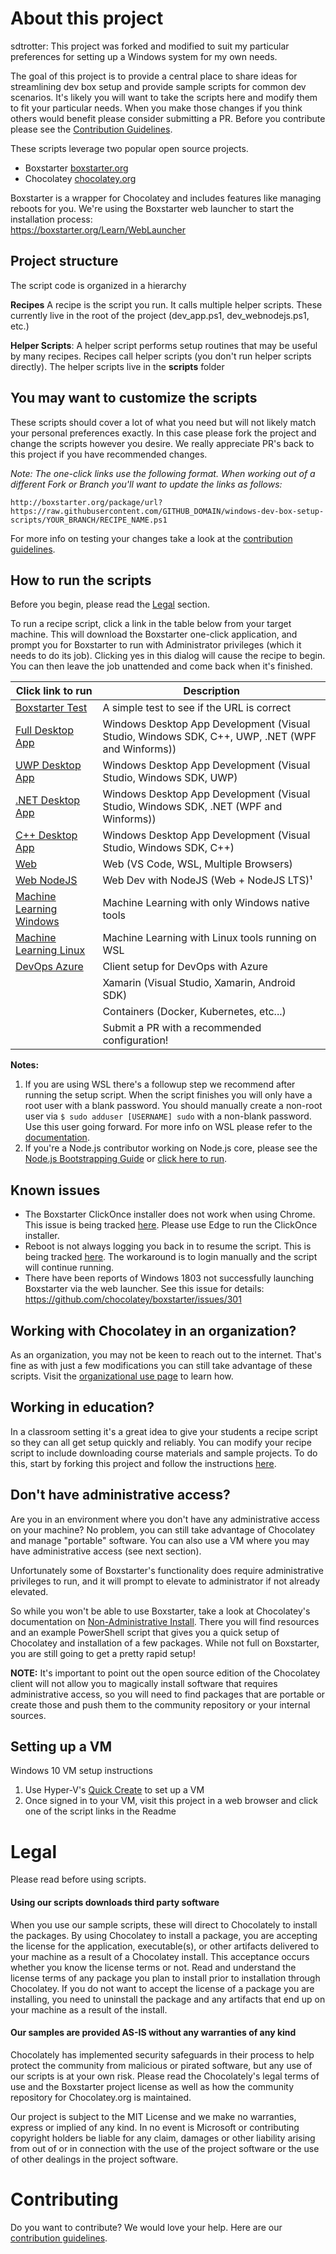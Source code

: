
# About this project

sdtrotter: This project was forked and modified to suit my particular preferences for setting up a Windows system for my own needs.

The goal of this project is to provide a central place to share ideas for streamlining dev box setup and provide sample scripts for common dev scenarios. It's likely you will want to take the scripts here and modify them to fit your particular needs. When you make those changes if you think others would benefit please consider submitting a PR. Before you contribute please see the [Contribution Guidelines](CONTRIBUTING.md).

These scripts leverage two popular open source projects.
- Boxstarter [boxstarter.org](http://boxstarter.org)
- Chocolatey [chocolatey.org](http://chocolatey.org)

Boxstarter is a wrapper for Chocolatey and includes features like managing reboots for you. We're using the Boxstarter web launcher to start the installation process:<br/>
https://boxstarter.org/Learn/WebLauncher

## Project structure
The script code is organized in a hierarchy

**Recipes**
A recipe is the script you run.  It calls multiple helper scripts.  These currently live in the root of the project (dev_app.ps1, dev_webnodejs.ps1, etc.) 

**Helper Scripts**: A helper script performs setup routines that may be useful by many recipes. Recipes call helper scripts (you don't run helper scripts directly).  The helper scripts live in the **scripts** folder

## You may want to customize the scripts
These scripts should cover a lot of what you need but will not likely match your personal preferences exactly. In this case please fork the project and change the scripts however you desire. We really appreciate PR's back to this project if you have recommended changes.

*Note: The one-click links use the following format.  When working out of a different Fork or Branch you'll want to update the links as follows:*

`http://boxstarter.org/package/url?https://raw.githubusercontent.com/GITHUB_DOMAIN/windows-dev-box-setup-scripts/YOUR_BRANCH/RECIPE_NAME.ps1
`

For more info on testing your changes take a look at the [contribution guidelines](CONTRIBUTING.md).

## How to run the scripts
Before you begin, please read the [Legal](#Legal) section.

To run a recipe script, click a link in the table below from your target machine. This will download the Boxstarter one-click application, and prompt you for Boxstarter to run with Administrator privileges (which it needs to do its job). Clicking yes in this dialog will cause the recipe to begin. You can then leave the job unattended and come back when it's finished.

| Click link to run                                                                                                                                              | Description                                                                                     |
| -------------------------------------------------------------------------------------------------------------------------------------------------------------- | ----------------------------------------------------------------------------------------------- |
| <a href='http://boxstarter.org/package/url?https://raw.githubusercontent.com/sdtrotter/windows-setup/master/boxstarter_test.ps1'>Boxstarter Test</a>           | A simple test to see if the URL is correct                                                      |
| <a href='http://boxstarter.org/package/url?https://raw.githubusercontent.com/sdtrotter/windows-setup/master/dev_app.ps1'>Full Desktop App</a>                  | Windows Desktop App Development (Visual Studio, Windows SDK, C++, UWP, .NET (WPF and Winforms)) |
| <a href='http://boxstarter.org/package/url?https://raw.githubusercontent.com/sdtrotter/windows-setup/master/dev_app_desktop_uwp.ps1'>UWP Desktop App</a>       | Windows Desktop App Development (Visual Studio, Windows SDK, UWP)                               |
| <a href='http://boxstarter.org/package/url?https://raw.githubusercontent.com/sdtrotter/windows-setup/master/dev_app_desktop_.NET.ps1'>.NET Desktop App</a>     | Windows Desktop App Development (Visual Studio, Windows SDK, .NET (WPF and Winforms))           |
| <a href='http://boxstarter.org/package/url?https://raw.githubusercontent.com/sdtrotter/windows-setup/master/dev_app_desktop_cplusplus.ps1'>C++ Desktop App</a> | Windows Desktop App Development (Visual Studio, Windows SDK, C++)                               |
| <a href='http://boxstarter.org/package/url?https://raw.githubusercontent.com/sdtrotter/windows-setup/master/dev_web.ps1'>Web</a>                               | Web (VS Code, WSL, Multiple Browsers)                                                           |
| <a href='http://boxstarter.org/package/url?https://raw.githubusercontent.com/sdtrotter/windows-setup/master/dev_web_nodejs.ps1'>Web NodeJS</a>                 | Web Dev with NodeJS (Web + NodeJS LTS)¹                                                         |
| <a href='http://boxstarter.org/package/url?https://raw.githubusercontent.com/sdtrotter/windows-setup/master/dev_ml_windows.ps1'>Machine Learning Windows</a>   | Machine Learning with only Windows native tools                                                 |
| <a href='http://boxstarter.org/package/url?https://raw.githubusercontent.com/sdtrotter/windows-setup/master/dev_ml_wsl.ps1'>Machine Learning Linux</a>         | Machine Learning with Linux tools running on WSL                                                |
| <a href='http://boxstarter.org/package/url?https://raw.githubusercontent.com/sdtrotter/windows-setup/master/devops_azure.ps1'>DevOps Azure</a>                 | Client setup for DevOps with Azure                                                              |
|                                                                                                                                                                | Xamarin (Visual Studio, Xamarin, Android SDK)                                                   |
|                                                                                                                                                                | Containers (Docker, Kubernetes, etc...)                                                         |
|                                                                                                                                                                | Submit a PR with a recommended configuration!                                                   |

**Notes:**  
1. If you are using WSL there's a followup step we recommend after running the setup script.  When the script finishes you will only have a root user with a blank password. You should  manually create a non-root user via `$ sudo adduser [USERNAME] sudo` 
with a non-blank password. Use this user going forward. For more info on WSL please refer to the [documentation](https://docs.microsoft.com/en-us/windows/wsl/about).
2. If you're a Node.js contributor working on Node.js core, please see the [Node.js Bootstrapping Guide](https://github.com/nodejs/node/tree/master/tools/bootstrap) or [click here to run](http://boxstarter.org/package/nr/url?https://raw.githubusercontent.com/nodejs/node/master/tools/bootstrap/windows_boxstarter).

## Known issues
- The Boxstarter ClickOnce installer does not work when using Chrome.  This issue is being tracked [here](https://github.com/chocolatey/boxstarter/issues/345). Please use Edge to run the ClickOnce installer.
- Reboot is not always logging you back in to resume the script.  This is being tracked [here](https://github.com/chocolatey/boxstarter/issues/318).  The workaround is to login manually and the script will continue running. 
- There have been reports of Windows 1803 not successfully launching Boxstarter via the web launcher. See this issue for details: https://github.com/chocolatey/boxstarter/issues/301

## Working with Chocolatey in an organization?
As an organization, you may not be keen to reach out to the internet. That's fine as with just a few modifications you can still take advantage of these scripts. Visit the [organizational use page](ORGANIZATION.md) to learn how.

## Working in education?
In a classroom setting it's a great idea to give your students a recipe script so they can all get setup quickly and reliably. You can modify your recipe script to include downloading course materials and sample projects.  To do this, start by forking this project and follow the instructions [here](#you-may-want-to-customize-the-scripts). 

## Don't have administrative access?
Are you in an environment where you don't have any administrative access on your machine? No problem, you can still take advantage of Chocolatey and manage "portable" software. You can also use a VM where you may have administrative access (see next section).

Unfortunately some of Boxstarter's functionality does require administrative privileges to run, and it will prompt to elevate to administrator if not already elevated.

So while you won't be able to use Boxstarter, take a look at Chocolatey's documentation on [Non-Administrative Install](https://chocolatey.org/install#non-administrative-install). There you will find resources and an example PowerShell script that gives you a quick setup of Chocolatey and installation of a few packages. While not full on Boxstarter, you are still going to get a pretty rapid setup!

**NOTE:**
It's important to point out the open source edition of the Chocolatey client will not allow you to magically install software that requires administrative access, so you will need to find packages that are portable or create those and push them to the community repository or your internal sources.

## Setting up a VM
Windows 10 VM setup instructions
1. Use Hyper-V's [Quick Create](https://docs.microsoft.com/en-us/virtualization/hyper-v-on-windows/quick-start/quick-create-virtual-machine) to set up a VM
2. Once signed in to your VM, visit this project in a web browser and click one of the script links in the Readme

# Legal
Please read before using scripts.

#### Using our scripts downloads third party software
When you use our sample scripts, these will direct to Chocolately to install the packages.
By using Chocolatey to install a package, you are accepting the license for the application, executable(s), or other artifacts delivered to your machine as a result of a Chocolatey install. This acceptance occurs whether you know the license terms or not. Read and understand the license terms of any package you plan to install prior to installation through Chocolatey. If you do not want to accept the license of a package you are installing, you need to uninstall the package and any artifacts that end up on your machine as a result of the install.

#### Our samples are provided AS-IS without any warranties of any kind
Chocolately has implemented security safeguards in their process to help protect the community from malicious or pirated software, but any use of our scripts is at your own risk.  Please read the Chocolately's legal terms of use and the Boxstarter project license as well as how the community repository for Chocolatey.org is maintained.

Our project is subject to the MIT License and we make no warranties, express or implied of any kind.   In no event is Microsoft or contributing copyright holders be liable for any claim, damages or other liability arising from out of or in connection with the use of the project software or the use of other dealings in the project software.

# Contributing
Do you want to contribute? We would love your help. Here are our <a href="CONTRIBUTING.md">contribution guidelines</a>.

